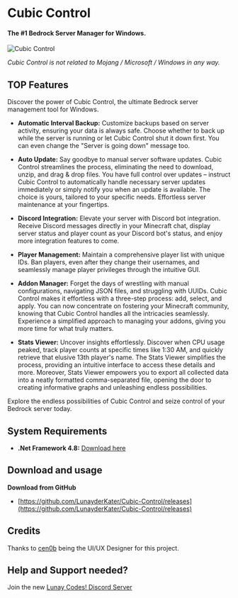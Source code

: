 # Cubic Control
#### The #1 Bedrock Server Manager for Windows.

![Cubic Control](https://lnyktr.de/wp-content/uploads/Screenshot-2023-10-27-175829.png)

*Cubic Control is not related to Mojang / Microsoft / Windows in any way.*

## TOP Features
Discover the power of Cubic Control, the ultimate Bedrock server management tool for Windows.

- **Automatic Interval Backup:** Customize backups based on server activity, ensuring your data is always safe. Choose whether to back up while the server is running or let Cubic Control shut it down first. You can even change the "Server is going down" message too.

- **Auto Update:** Say goodbye to manual server software updates. Cubic Control streamlines the process, eliminating the need to download, unzip, and drag & drop files. You have full control over updates – instruct Cubic Control to automatically handle necessary server updates immediately or simply notify you when an update is available. The choice is yours, tailored to your specific needs. Effortless server maintenance at your fingertips.

- **Discord Integration:** Elevate your server with Discord bot integration. Receive Discord messages directly in your Minecraft chat, display server status and player count as your Discord bot's status, and enjoy more integration features to come.

- **Player Management:** Maintain a comprehensive player list with unique IDs. Ban players, even after they change their usernames, and seamlessly manage player privileges through the intuitive GUI.

- **Addon Manager:** Forget the days of wrestling with manual configurations, navigating JSON files, and struggling with UUIDs. Cubic Control makes it effortless with a three-step process: add, select, and apply. You can now concentrate on fostering your Minecraft community, knowing that Cubic Control handles all the intricacies seamlessly. Experience a simplified approach to managing your addons, giving you more time for what truly matters.

- **Stats Viewer:** Uncover insights effortlessly. Discover when CPU usage peaked, track player counts at specific times like 1:30 AM, and quickly retrieve that elusive 13th player's name. The Stats Viewer simplifies the process, providing an intuitive interface to access these details and more. Moreover, Stats Viewer empowers you to export all collected data into a neatly formatted comma-separated file, opening the door to creating informative graphs and unleashing endless possibilities.

Explore the endless possibilities of Cubic Control and seize control of your Bedrock server today.

## System Requirements
+ **.Net Framework 4.8:** [Download here](https://dotnet.microsoft.com/en-us/download/dotnet-framework/thank-you/net48-web-installer)

## Download and usage

**Download from GitHub**
+ [https://github.com/LunayderKater/Cubic-Control/releases](https://github.com/LunayderKater/Cubic-Control/releases)


## Credits
Thanks to [cen0b](https://e-z.bio/cen0b) being the UI/UX Designer for this project.


## Help and Support needed?
Join the new [Lunay Codes! Discord Server](https://discord.gg/79W8CfVyz4)
